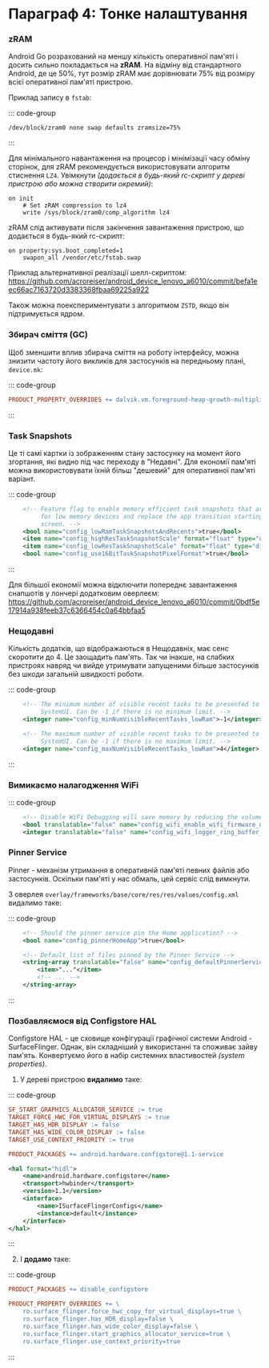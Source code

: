 # Параграф 4: Тонке налаштування

### zRAM

Android Go розрахований на меншу кількість оперативної пам'яті і досить сильно покладається на **zRAM**. На відміну від стандартного Android, де це 50%, тут розмір zRAM має дорівнювати 75% від розміру всієї оперативної пам'яті пристрою.

Приклад запису в `fstab`:

::: code-group
``` [fstab]
/dev/block/zram0 none swap defaults zramsize=75%
```
:::

Для мінімального навантаження на процесор і мінімізації часу обміну сторінок, для zRAM рекомендується використовувати алгоритм стиснення `LZ4`.
Увімкнути *(додається в будь-який rc-скрипт у дереві пристрою або можна створити окремий)*:
```
on init
	# Set zRAM compression to lz4
	write /sys/block/zram0/comp_algorithm lz4
```
zRAM слід активувати після закінчення завантаження пристрою, що додається в будь-який rc-скрипт:

```
on property:sys.boot_completed=1
	swapon_all /vendor/etc/fstab.swap
```

Приклад альтернативної реалізації шелл-скриптом:
https://github.com/acroreiser/android_device_lenovo_a6010/commit/befa1eec66ac7163720d3383368fbaa69225a922

Також можна поекспериментувати з алгоритмом `ZSTD`, якщо він підтримується ядром.

### Збирач сміття (GC)

Щоб зменшити вплив збирача сміття на роботу інтерфейсу, можна знизити частоту його викликів для застосунків на передньому плані, `device.mk`:

::: code-group
```makefile [device.mk]
PRODUCT_PROPERTY_OVERRIDES += dalvik.vm.foreground-heap-growth-multiplier=2.0
```
:::

### Task Snapshots

Це ті самі картки із зображенням стану застосунку на момент його згортання, які видно під час переходу в "Недавні". Для економії пам'яті можна використовувати їхній більш "дешевий" для оперативної пам'яті варіант.

::: code-group
```xml [overlay/frameworks/base/core/res/res/values/config.xml]
    <!-- Feature flag to enable memory efficient task snapshots that are used in recents optimized
         for low memory devices and replace the app transition starting window with the splash
         screen. -->
    <bool name="config_lowRamTaskSnapshotsAndRecents">true</bool>
    <item name="config_highResTaskSnapshotScale" format="float" type="dimen">0.8</item>
    <item name="config_lowResTaskSnapshotScale" format="float" type="dimen">0.3</item>
    <bool name="config_use16BitTaskSnapshotPixelFormat">true</bool>
```
:::

Для більшої економії можна відключити попереднє завантаження снапшотів у лончері додатковим оверлеєм:
https://github.com/acroreiser/android_device_lenovo_a6010/commit/0bdf5e17914a938feeb37c6366454c0a64bbfaa5

### Нещодавні

Кількість додатків, що відображаються в Нещодавніх, має сенс скоротити до 4.
Це заощадить пам'ять. Так чи інакше, на слабких пристроях навряд чи вийде утримувати запущеними більше застосунків без шкоди загальній швидкості роботи.

::: code-group
```xml [overlay/frameworks/base/core/res/res/values/config.xml]
    <!-- The minimum number of visible recent tasks to be presented to the user through the
         SystemUI. Can be -1 if there is no minimum limit. -->
    <integer name="config_minNumVisibleRecentTasks_lowRam">-1</integer>

    <!-- The maximum number of visible recent tasks to be presented to the user through the
         SystemUI. Can be -1 if there is no maximum limit. -->
    <integer name="config_maxNumVisibleRecentTasks_lowRam">4</integer>
```
:::

### Вимикаємо налагодження WiFi

::: code-group
```xml [overlay/frameworks/base/core/res/res/values/config.xml]
    <!-- Disable WiFi Debugging will save memory by reducing the volume of WiFi firmware debug information -->
    <bool translatable="false" name="config_wifi_enable_wifi_firmware_debugging">false</bool>
    <integer translatable="false" name="config_wifi_logger_ring_buffer_verbose_size_limit_kb">64</integer>
```
### Pinner Service

Pinner - механізм утримання в оперативній пам'яті певних файлів або застосунків. Оскільки пам'яті у нас обмаль, цей сервіс слід вимкнути.

З оверлея `overlay/frameworks/base/core/res/res/values/config.xml` видалимо таке:

::: code-group
```xml [overlay/frameworks/base/core/res/res/values/config.xml]
    <!-- Should the pinner service pin the Home application? -->
    <bool name="config_pinnerHomeApp">true</bool>

    <!-- Default list of files pinned by the Pinner Service -->
    <string-array translatable="false" name="config_defaultPinnerServiceFiles">
        <item>"..."</item>
        <!-- ... -->
    </string-array>
```
:::

### Позбавляємося від Configstore HAL

Configstore HAL - це сховище конфігурації графічної системи Android - SurfaceFlinger.
Однак, він складніший у використанні та споживає зайву пам'ять.
Конвертуємо його в набір системних властивостей *(system properties)*.

1. У дереві пристрою **видалимо** таке:

::: code-group
```makefile [BoardConfig.mk]
SF_START_GRAPHICS_ALLOCATOR_SERVICE := true
TARGET_FORCE_HWC_FOR_VIRTUAL_DISPLAYS := true
TARGET_HAS_HDR_DISPLAY := false
TARGET_HAS_WIDE_COLOR_DISPLAY := false
TARGET_USE_CONTEXT_PRIORITY := true
```

```makefile [device.mk]
PRODUCT_PACKAGES += android.hardware.configstore@1.1-service
```

```xml [manifest.xml]
<hal format="hidl">
    <name>android.hardware.configstore</name>
    <transport>hwbinder</transport>
    <version>1.1</version>
    <interface>
        <name>ISurfaceFlingerConfigs</name>
        <instance>default</instance>
    </interface>
</hal>
```
:::

2. І **додамо** таке:

::: code-group
```makefile [device.mk]
PRODUCT_PACKAGES += disable_configstore

PRODUCT_PROPERTY_OVERRIDES += \
    ro.surface_flinger.force_hwc_copy_for_virtual_displays=true \
    ro.surface_flinger.has_HDR_display=false \
    ro.surface_flinger.has_wide_color_display=false \
    ro.surface_flinger.start_graphics_allocator_service=true \
    ro.surface_flinger.use_context_priority=true
```
:::